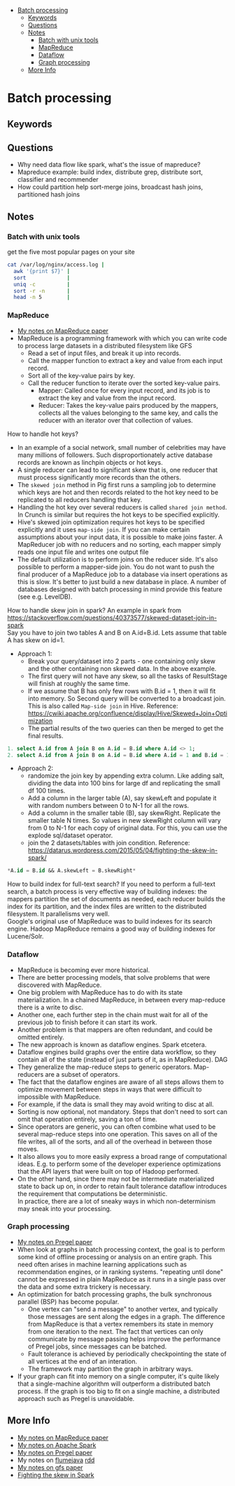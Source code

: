 <!-- TOC -->
- [Batch processing](#batch-processing)
  - [Keywords](#keywords)
  - [Questions](#questions)
  - [Notes](#notes)
    - [Batch with unix tools](#batch-with-unix-tools)
    - [MapReduce](#mapreduce)
    - [Dataflow](#dataflow)
    - [Graph processing](#graph-processing)
  - [More Info](#more-info)

# Batch processing

## Keywords

## Questions
- Why need data flow like spark, what's the issue of mapreduce?
- Mapreduce example: build index, distribute grep, distribute sort, classifier and recommender
- How could partition help sort-merge joins, broadcast hash joins, partitioned hash joins

## Notes

### Batch with unix tools
get the five most popular pages on your site
```bash
cat /var/log/nginx/access.log |
  awk '{print $7}' |
  sort             |
  uniq -c          |
  sort -r -n       |
  head -n 5        |
```


### MapReduce

- [My notes on MapReduce paper](../../papers/mapreduce.md)
- MapReduce is a programming framework with which you can write code to process large datasets in a distributed filesystem like GFS
   + Read a set of input files, and break it up into records.
   + Call the mapper function to extract a key and value from each input record.
   + Sort all of the key-value pairs by key.
   + Call the reducer function to iterate over the sorted key-value pairs.
       * Mapper: Called once for every input record, and its job is to extract the key and value from the input record.
       * Reducer: Takes the key-value pairs produced by the mappers, collects all the values belonging to the same key, and calls the reducer with an iterator over that collection of values.


How to handle hot keys?  
- In an example of a social network, small number of celebrities may have many millions of followers. Such disproportionately active database records are known as linchpin objects or hot keys.
- A single reducer can lead to significant skew that is, one reducer that must process significantly more records than the others.
- The `skewed join` method in Pig first runs a sampling job to determine which keys are hot and then records related to the hot key need to be replicated to all reducers handling that key.
- Handling the hot key over several reducers is called `shared join method`. In Crunch is similar but requires the hot keys to be specified explicitly.
- Hive's skewed join optimization requires hot keys to be specified explicitly and it uses `map-side join`. If you can make certain assumptions about your input data, it is possible to make joins faster. A MapReducer job with no reducers and no sorting, each mapper simply reads one input file and writes one output file
- The default utilization is to perform joins on the reducer side. It's also possible to perform a mapper-side join.
You do not want to push the final producer of a MapReduce job to a database via insert operations as this is slow. It's better to just build a new database in place. A number of databases designed with batch processing in mind provide this feature (see e.g. LevelDB).

How to handle skew join in spark?
An example in spark from https://stackoverflow.com/questions/40373577/skewed-dataset-join-in-spark  
Say you have to join two tables A and B on A.id=B.id. Lets assume that table A has skew on id=1.  

- Approach 1:
  - Break your query/dataset into 2 parts - one containing only skew and the other containing non skewed data. In the above example.
  - The first query will not have any skew, so all the tasks of ResultStage will finish at roughly the same time.
  - If we assume that B has only few rows with B.id = 1, then it will fit into memory. So Second query will be converted to a broadcast join. This is also called `Map-side join` in Hive.  Reference: https://cwiki.apache.org/confluence/display/Hive/Skewed+Join+Optimization
  - The partial results of the two queries can then be merged to get the final results.
```sql
1. select A.id from A join B on A.id = B.id where A.id <> 1;
2. select A.id from A join B on A.id = B.id where A.id = 1 and B.id = 1;
```

- Approach 2:
  - randomize the join key by appending extra column.  Like adding salt, dividing the data into 100 bins for large df and replicating the small df 100 times.
  - Add a column in the larger table (A), say skewLeft and populate it with random numbers between 0 to N-1 for all the rows.
  - Add a column in the smaller table (B), say skewRight. Replicate the smaller table N times. So values in new skewRight column will vary from 0 to N-1 for each copy of original data. For this, you can use the explode sql/dataset operator.
  - join the 2 datasets/tables with join condition.  Reference: https://datarus.wordpress.com/2015/05/04/fighting-the-skew-in-spark/
  
```sql
*A.id = B.id && A.skewLeft = B.skewRight*
```




How to build index for full-text search?
If you need to perform a full-text search, a batch process is very effective way of building indexes: the mappers partition the set of documents as needed, each reducer builds the index for its partition, and the index files are written to the distributed filesystem. It parallelisms very well.   
Google's original use of MapReduce was to build indexes for its search engine. Hadoop MapReduce remains a good way of building indexes for Lucene/Solr.  


### Dataflow
- MapReduce is becoming ever more historical.
- There are better processing models, that solve problems that were discovered with MapReduce.
- One big problem with MapReduce has to do with its state materialization. In a chained MapReduce, in between every map-reduce there is a write to disc.
- Another one, each further step in the chain must wait for all of the previous job to finish before it can start its work.
- Another problem is that mappers are often redundant, and could be omitted entirely.
- The new approach is known as dataflow engines. Spark etcetera.
- Dataflow engines build graphs over the entire data workflow, so they contain all of the state (instead of just parts of it, as in MapReduce).  DAG
- They generalize the map-reduce steps to generic operators. Map-reducers are a subset of operators.
- The fact that the dataflow engines are aware of all steps allows them to optimize movement between steps in ways that were difficult to impossible with MapReduce.
- For example, if the data is small they may avoid writing to disc at all.
- Sorting is now optional, not mandatory. Steps that don't need to sort can omit that operation entirely, saving a ton of time.
- Since operators are generic, you can often combine what used to be several map-reduce steps into one operation. This saves on all of the file writes, all of the sorts, and all of the overhead in between those moves.
- It also allows you to more easily express a broad range of computational ideas. E.g. to perform some of the developer experience optimizations that the API layers that were built on top of Hadoop performed.
- On the other hand, since there may not be intermediate materialized state to back up on, in order to retain fault tolerance dataflow introduces the requirement that computations be deterministic.  
In practice, there are a lot of sneaky ways in which non-determinism may sneak into your processing.

### Graph processing
- [My notes on Pregel paper](../../papers/pregel.md)
- When look at graphs in batch processing context, the goal is to perform some kind of offline processing or analysis on an entire graph. This need often arises in machine learning applications such as recommendation engines, or in ranking systems.  "repeating until done" cannot be expressed in plain MapReduce as it runs in a single pass over the data and some extra trickery is necessary.
- An optimization for batch processing graphs, the bulk synchronous parallel (BSP) has become popular.
    + One vertex can "send a message" to another vertex, and typically those messages are sent along the edges in a graph.  The difference from MapReduce is that a vertex remembers its state in memory from one iteration to the next.  The fact that vertices can only communicate by message passing helps improve the performance of Pregel jobs, since messages can be batched.
    + Fault tolerance is achieved by periodically checkpointing the state of all vertices at the end of an interation.
    + The framework may partition the graph in arbitrary ways.
- If your graph can fit into memory on a single computer, it's quite likely that a single-machine algorithm will outperform a distributed batch process. If the graph is too big to fit on a single machine, a distributed approach such as Pregel is unavoidable.


## More Info
- [My notes on MapReduce paper](../../papers/mapreduce.md)
- [My notes on Apache Spark](../../tools/spark_index.md)
- [My notes on Pregel paper](../../papers/pregel.md)
- My notes on [flumejava](../../papers/flumejava.md) [rdd](../../papers/rdd.md)
- [My notes on gfs paper](../../papers/gfs.md)
- [Fighting the skew in Spark](https://datarus.wordpress.com/2015/05/04/fighting-the-skew-in-spark/)

